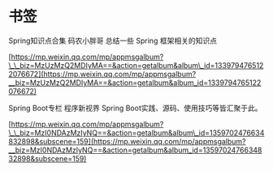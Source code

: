 # 书签

Spring知识点合集 码农小胖哥 总结一些 Spring 框架相关的知识点

[https://mp.weixin.qq.com/mp/appmsgalbum?\_\_biz=MzUzMzQ2MDIyMA==&action=getalbum&album\_id=1339794765122076672](https://mp.weixin.qq.com/mp/appmsgalbum?__biz=MzUzMzQ2MDIyMA==&action=getalbum&album_id=1339794765122076672)



Spring Boot专栏 程序新视界 Spring Boot实践、源码、使用技巧等皆汇聚于此。

[https://mp.weixin.qq.com/mp/appmsgalbum?\_\_biz=MzI0NDAzMzIyNQ==&action=getalbum&album\_id=1359702476634832898&subscene=159](https://mp.weixin.qq.com/mp/appmsgalbum?__biz=MzI0NDAzMzIyNQ==&action=getalbum&album_id=1359702476634832898&subscene=159)

